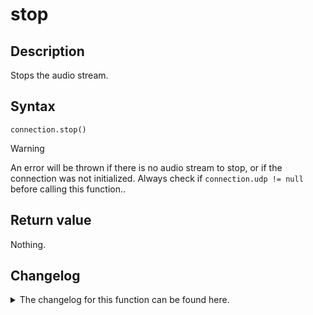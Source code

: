 # stop

## Description

Stops the audio stream.

## Syntax

```
connection.stop()
```

> [!WARNING]  
> An error will be thrown if there is no audio stream to stop, or if the connection was not initialized. Always check if `connection.udp != null` before calling this function..

## Return value

Nothing.

## Changelog
<details>

<summary>The changelog for this function can be found here.</summary>

### 1.0.0

- Initial implementation

</details>

